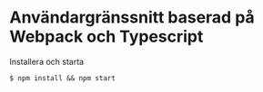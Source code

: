 Användargränssnitt baserad på Webpack och Typescript
====================================================

Installera och starta

    $ npm install && npm start